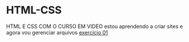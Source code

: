 # HTML-CSS
 HTML E CSS COM O CURSO EM VIDEO
estou aprendendo a criar sites e agora vou gerenciar arquivos
<a href="https://ericvieira2001.github.io/HTML-CSS/EXERCICIOS/EX 01/index.html"> exercicio 01</a>